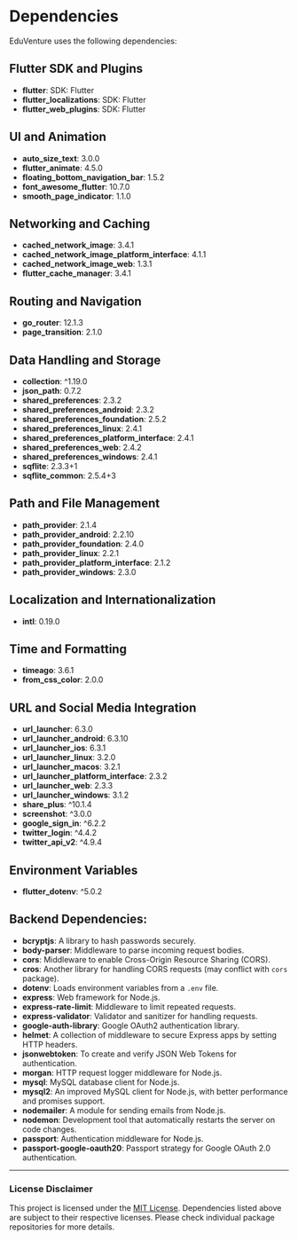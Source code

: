 # Dependencies
EduVenture uses the following dependencies:

## **Flutter SDK and Plugins**
- **flutter**: SDK: Flutter
- **flutter_localizations**: SDK: Flutter
- **flutter_web_plugins**: SDK: Flutter

## **UI and Animation**
- **auto_size_text**: 3.0.0
- **flutter_animate**: 4.5.0
- **floating_bottom_navigation_bar**: 1.5.2
- **font_awesome_flutter**: 10.7.0
- **smooth_page_indicator**: 1.1.0

## **Networking and Caching**
- **cached_network_image**: 3.4.1
- **cached_network_image_platform_interface**: 4.1.1
- **cached_network_image_web**: 1.3.1
- **flutter_cache_manager**: 3.4.1

## **Routing and Navigation**
- **go_router**: 12.1.3
- **page_transition**: 2.1.0

## **Data Handling and Storage**
- **collection**: ^1.19.0
- **json_path**: 0.7.2
- **shared_preferences**: 2.3.2
- **shared_preferences_android**: 2.3.2
- **shared_preferences_foundation**: 2.5.2
- **shared_preferences_linux**: 2.4.1
- **shared_preferences_platform_interface**: 2.4.1
- **shared_preferences_web**: 2.4.2
- **shared_preferences_windows**: 2.4.1
- **sqflite**: 2.3.3+1
- **sqflite_common**: 2.5.4+3

## **Path and File Management**
- **path_provider**: 2.1.4
- **path_provider_android**: 2.2.10
- **path_provider_foundation**: 2.4.0
- **path_provider_linux**: 2.2.1
- **path_provider_platform_interface**: 2.1.2
- **path_provider_windows**: 2.3.0

## **Localization and Internationalization**
- **intl**: 0.19.0

## **Time and Formatting**
- **timeago**: 3.6.1
- **from_css_color**: 2.0.0

## **URL and Social Media Integration**
- **url_launcher**: 6.3.0
- **url_launcher_android**: 6.3.10
- **url_launcher_ios**: 6.3.1
- **url_launcher_linux**: 3.2.0
- **url_launcher_macos**: 3.2.1
- **url_launcher_platform_interface**: 2.3.2
- **url_launcher_web**: 2.3.3
- **url_launcher_windows**: 3.1.2
- **share_plus**: ^10.1.4
- **screenshot**: ^3.0.0
- **google_sign_in**: ^6.2.2
- **twitter_login**: ^4.4.2
- **twitter_api_v2**: ^4.9.4

## **Environment Variables**
- **flutter_dotenv**: ^5.0.2

## Backend Dependencies:
- **bcryptjs**: A library to hash passwords securely.
- **body-parser**: Middleware to parse incoming request bodies.
- **cors**: Middleware to enable Cross-Origin Resource Sharing (CORS).
- **cros**: Another library for handling CORS requests (may conflict with `cors` package).
- **dotenv**: Loads environment variables from a `.env` file.
- **express**: Web framework for Node.js.
- **express-rate-limit**: Middleware to limit repeated requests.
- **express-validator**: Validator and sanitizer for handling requests.
- **google-auth-library**: Google OAuth2 authentication library.
- **helmet**: A collection of middleware to secure Express apps by setting HTTP headers.
- **jsonwebtoken**: To create and verify JSON Web Tokens for authentication.
- **morgan**: HTTP request logger middleware for Node.js.
- **mysql**: MySQL database client for Node.js.
- **mysql2**: An improved MySQL client for Node.js, with better performance and promises support.
- **nodemailer**: A module for sending emails from Node.js.
- **nodemon**: Development tool that automatically restarts the server on code changes.
- **passport**: Authentication middleware for Node.js.
- **passport-google-oauth20**: Passport strategy for Google OAuth 2.0 authentication.

---

### License Disclaimer
This project is licensed under the [MIT License](documentations/LICENSE.md). Dependencies listed above are subject to their respective licenses. Please check individual package repositories for more details.
